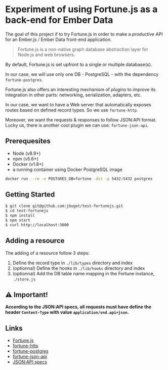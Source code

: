 # Experiment of using Fortune.js as a back-end for Ember Data

The goal of this project if to try Fortune.js in order to make a _productive_ API for an Ember.js / Ember Data front-end application.

> Fortune.js is a non-native graph database abstraction layer for Node.js and web browsers. 

By default, Fortune.js is set upfront to a single or multiple database(s).

In our case, we will use only one DB - PostgreSQL - with the dependency `fortune-postgres`.

Fortune.js also offers an interesting mechanism of _plugins_ to improve its integration in other parts: networking, serialization, adapters, etc.

In our case, we want to have a Web server that automatically exposes routes based on defined record types. So we use `fortune-http`.

Moreover, we want the requests & responses to follow JSON:API format. Lucky us, there is another cool plugin we can use: `fortune-json-api`.


## Prerequesites

* Node (v8.9+)
* npm (v5.6+)
* Docker (v1.8+)  
* a running container using Docker PostgreSQL image
 
```bash
docker run --rm -e POSTGRES_DB=fortune -dit -p 5432:5432 postgres
```
 
## Getting Started

```bash
$ git clone git@github.com:jbuget/test-fortunejs.git
$ cd test-fortunejs
$ npm install
$ npm start
$ curl http://localhost:3000
```

## Adding a resource

The adding of a resource follow 3 steps:

1. Define the record type in `./lib/types` directory and index 
2. (optionnal) Define the hooks in `./lib/hooks` directory and index
3. (optionnal) Add the DB table name mapping in the Fortune instance, `./store.js` 

## ⚠ Important!

**According to the JSON:API specs, all requests must have define the header `Content-Type` with value `application/vnd.api+json`.** 

## Links

* [Fortune.js](http://fortune.js.org)
* [fortune-http](https://github.com/fortunejs/fortune-http)
* [fortune-postgres](https://github.com/fortunejs/fortune-postgres)
* [fortune-json-api](https://github.com/fortunejs/fortune-json-api)
* [JSON:API specs](https://jsonapi.org/)